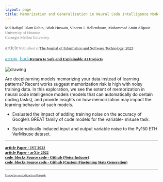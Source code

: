 ```yaml
---
layout: page
title: Memorization and Generalization in Neural Code Intelligence Models 
---
```


<div style="font-family: 'Alata'; font-size: small;">
<span>Md Rafiqul Islam Rabin, Aftab Hussain, Vincent J. Hellendoorn, Mohammad Amin Alipour  <br></span>
<span style="color: gray;">
University of Houston
<br> Carnegie Mellon University
<br> 
<br>  <span class="material-symbols-outlined" style="font-size: 13pt;">article</span> Published at <a href="https://www.sciencedirect.com/science/article/abs/pii/S0950584922001756">The Journal of Information and Software Technology, 2023</a></span> 
<br>
<br>
<a href="../project-code-intel/index.html"><span class="material-symbols-outlined" style="color: #1ba2d6; font-size: 13pt;">arrow_back</span><b>Return to Safe and Explainable AI Projects</b></a>
<br>
<br>
</div>

<style>
img {
  display: block;
  margin-left: auto;
  margin-right: auto;
  max-width: 100%;
  height: auto;
}
</style>

<img src="../images/projects/code-intel/mem-gen.jpg" alt="drawing"/>

Are deeplearning models memorizing your data instead of learning patterns?
Recent works suggest memorization risk is high with noisy training data. In
this exploration, we see the extent of memorization in neural code intelligence
models (models that can automatically do certain coding tasks), and provide
insights on how memorization may impact the learning behavior of such models.


- Evaluated the impact of adding training noise on the accuracy of Google’s GREAT family of code models for the variable-
misuse task. 

- Systematically induced input and output variable noise to the Py150 ETH VarMisuse dataset.

_________________________


<div style="font-family: 'Alata'; font-size: small;">
<b>
<a href="https://www.sciencedirect.com/science/article/abs/pii/S0950584922001756">
<span class="material-symbols-outlined"> article </span>Paper - IST 2023 
</a>
<br>
<a href="https://arxiv.org/pdf/2106.08704">
<span class="material-symbols-outlined"> article </span>Paper - arXiv 2022 
</a>
<br>
<a href="https://github.com/AftabHussain/noise-gen_great-varmisuse">
<span class="material-symbols-outlined"> code_blocks </span>Source code - Github (Noise Inducer)
</a>
<br>
<a href="https://github.com/AftabHussain/save-trainstats_great-varmisuse">
<span class="material-symbols-outlined"> code_blocks </span>Source code - Github (Custom Finetuning Stats Generation)
</a>
</b>
</div>


___________

<p style="color:gray;font-size:8pt;"><small><a href="https://www.freepik.com/free-photo/polygonal-blue-abstract-background-shapes-network-neural-connections-big-data-neural-concept_19320241.htm#fromView=search&page=2&position=8&uuid=eb01741d-2396-4bbf-be90-c773bbf5c2f5">Image by svstudioart on Freepik</a></small></p>

